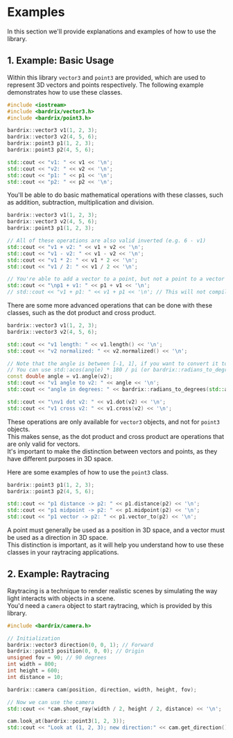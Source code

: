 # Examples

In this section we'll provide explanations and examples of how to use the library.

## 1. Example: Basic Usage

Within this library `vector3` and `point3` are provided, which are used to represent 3D vectors and points respectively.
The following example demonstrates how to use these classes.

```cpp
#include <iostream>
#include <bardrix/vector3.h>
#include <bardrix/point3.h>
```

```cpp
bardrix::vector3 v1(1, 2, 3);
bardrix::vector3 v2(4, 5, 6);
bardrix::point3 p1(1, 2, 3);
bardrix::point3 p2(4, 5, 6);

std::cout << "v1: " << v1 << '\n';
std::cout << "v2: " << v2 << '\n';
std::cout << "p1: " << p1 << '\n';
std::cout << "p2: " << p2 << '\n';
```

You'll be able to do basic mathematical operations with these classes, such as addition, subtraction, multiplication and division.

```cpp
bardrix::vector3 v1(1, 2, 3);
bardrix::vector3 v2(4, 5, 6);
bardrix::point3 p1(1, 2, 3);

// All of these operations are also valid inverted (e.g. 6 - v1)
std::cout << "v1 + v2: " << v1 + v2 << '\n';
std::cout << "v1 - v2: " << v1 - v2 << '\n';
std::cout << "v1 * 2: " << v1 * 2 << '\n';
std::cout << "v1 / 2: " << v1 / 2 << '\n';

// You're able to add a vector to a point, but not a point to a vector
std::cout << "\np1 + v1: " << p1 + v1 << '\n';
// std::cout << "v1 + p1: " << v1 + p1 << '\n'; // This will not compile
```

There are some more advanced operations that can be done with these classes, such as the dot product and cross product.

```cpp
bardrix::vector3 v1(1, 2, 3);
bardrix::vector3 v2(4, 5, 6);

std::cout << "v1 length: " << v1.length() << '\n';
std::cout << "v2 normalized: " << v2.normalized() << '\n';

// Note that the angle is between [-1, 1], if you want to convert it to degrees
// You can use std::acos(angle) * 180 / pi (or bardrix::radians_to_degrees(std::acos(angle)))
const double angle = v1.angle(v2);
std::cout << "v1 angle to v2: " << angle << '\n';
std::cout << "angle in degrees: " << bardrix::radians_to_degrees(std::acos(angle)) << '\n';

std::cout << "\nv1 dot v2: " << v1.dot(v2) << '\n';
std::cout << "v1 cross v2: " << v1.cross(v2) << '\n';
```

These operations are only available for `vector3` objects, and not for `point3` objects. \
This makes sense, as the dot product and cross product are operations that are only valid for vectors. \
It's important to make the distinction between vectors and points, as they have different purposes in 3D space.

Here are some examples of how to use the `point3` class.

```cpp
bardrix::point3 p1(1, 2, 3);
bardrix::point3 p2(4, 5, 6);

std::cout << "p1 distance -> p2: " << p1.distance(p2) << '\n';
std::cout << "p1 midpoint -> p2: " << p1.midpoint(p2) << '\n';
std::cout << "p1 vector -> p2: " << p1.vector_to(p2) << '\n';
```

A point must generally be used as a position in 3D space, and a vector must be used as a direction in 3D space. \
This distinction is important, as it will help you understand how to use these classes in your raytracing applications.

## 2. Example: Raytracing

Raytracing is a technique to render realistic scenes by simulating the way light interacts with objects in a scene. \
You'd need a `camera` object to start raytracing, which is provided by this library.

```cpp
#include <bardrix/camera.h>
```

```cpp
// Initialization
bardrix::vector3 direction(0, 0, 1); // Forward
bardrix::point3 position(0, 0, 0); // Origin
unsigned fov = 90; // 90 degrees
int width = 800;
int height = 600;
int distance = 10;

bardrix::camera cam(position, direction, width, height, fov);

// Now we can use the camera
std::cout << *cam.shoot_ray(width / 2, height / 2, distance) << '\n';

cam.look_at(bardrix::point3(1, 2, 3));
std::cout << "Look at (1, 2, 3); new direction:" << cam.get_direction() << '\n';
```